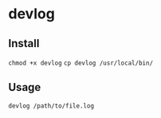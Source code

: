 # devlog

## Install

`chmod +x devlog`
`cp devlog /usr/local/bin/`

## Usage
`devlog /path/to/file.log`

